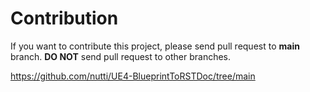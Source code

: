 # Contribution

If you want to contribute this project, please send pull request to **main** branch.
**DO NOT** send pull request to other branches.

https://github.com/nutti/UE4-BlueprintToRSTDoc/tree/main
